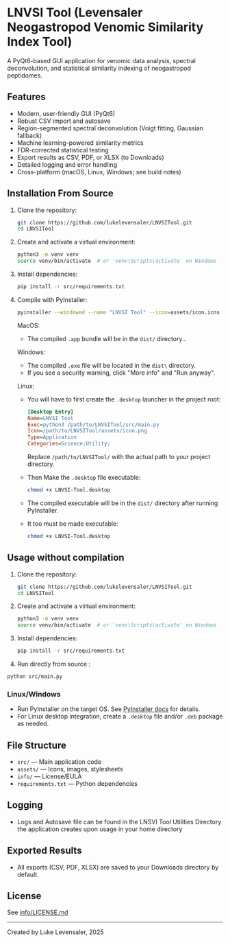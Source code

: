 # LNVSI Tool (Levensaler Neogastropod Venomic Similarity Index Tool)

A PyQt6-based GUI application for venomic data analysis, spectral deconvolution, and statistical similarity indexing of neogastropod peptidomes.

## Features

- Modern, user-friendly GUI (PyQt6)
- Robust CSV import and autosave
- Region-segmented spectral deconvolution (Voigt fitting, Gaussian fallback)
- Machine learning-powered similarity metrics
- FDR-corrected statistical testing
- Export results as CSV, PDF, or XLSX (to Downloads)
- Detailed logging and error handling
- Cross-platform (macOS, Linux, Windows; see build notes)


## Installation From Source

1. Clone the repository:
   ```sh
   git clone https://github.com/lukelevensaler/LNVSITool.git
   cd LNVSITool
   ```

2. Create and activate a virtual environment:
   ```sh
   python3 -m venv venv
   source venv/bin/activate  # or 'venv\Scripts\activate' on Windows
   ```

3. Install dependencies:
   ```sh
   pip install -r src/requirements.txt
   ```

4. Compile with PyInstaller:
    ```sh
    pyinstaller --windowed --name "LNVSI Tool" --icon=assets/icon.icns --add-data "assets:assets" src/main.py
    ```
    MacOS: 

    - The compiled `.app` bundle will be in the `dist/` directory..
    
    Windows:

    - The compiled `.exe` file will be located in the `dist\` directory.
    - If you see a security warning, click "More info" and "Run anyway".

    Linux:

    - You will have to first create the `.desktop` launcher in the project root:
        ```ini
        [Desktop Entry]
        Name=LNVSI Tool
        Exec=python3 /path/to/LNVSITool/src/main.py
        Icon=/path/to/LNVSITool/assets/icon.png
        Type=Application
        Categories=Science;Utility;
        ```
        Replace `/path/to/LNVSITool/` with the actual path to your project directory.

    - Then Make the `.desktop` file executable:
        ```sh
        chmod +x LNVSI-Tool.desktop
        ```
    - The compiled executable will be in the `dist/` directory after running PyInstaller.

    - It too must be made executable:
        ```sh
        chmod +x LNVSI-Tool.desktop
        ```

    
## Usage without compilation

1. Clone the repository:
   ```sh
   git clone https://github.com/lukelevensaler/LNVSITool.git
   cd LNVSITool
   ```

2. Create and activate a virtual environment:
   ```sh
   python3 -m venv venv
   source venv/bin/activate  # or 'venv\Scripts\activate' on Windows
   ```

3. Install dependencies:
   ```sh
   pip install -r src/requirements.txt
   ```

4. Run directly from source :
```sh
python src/main.py
```


### Linux/Windows
- Run PyInstaller on the target OS. See [PyInstaller docs](https://pyinstaller.org/) for details.
- For Linux desktop integration, create a `.desktop` file and/or `.deb` package as needed.

## File Structure
- `src/` — Main application code
- `assets/` — Icons, images, stylesheets
- `info/` — License/EULA
- `requirements.txt` — Python dependencies

## Logging

- Logs and Autosave file can be found in the LNSVI Tool Utilities Directory the application creates upon usage in your home directory

## Exported Results

- All exports (CSV, PDF, XLSX) are saved to your Downloads directory by default.

## License
See [info/LICENSE.md](info/LICENSE.md)

---
Created by Luke Levensaler, 2025
